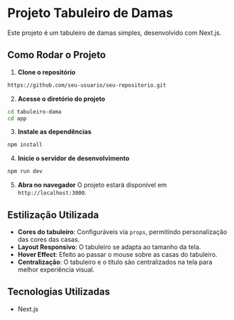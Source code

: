 # Projeto Tabuleiro de Damas

Este projeto é um tabuleiro de damas simples, desenvolvido com Next.js.

## Como Rodar o Projeto

1. **Clone o repositório**
```bash
https://github.com/seu-usuario/seu-repositorio.git
```

2. **Acesse o diretório do projeto**
```bash
cd tabuleiro-dama
cd app
```

3. **Instale as dependências**
```bash
npm install
```

4. **Inicie o servidor de desenvolvimento**
```bash
npm run dev
```

5. **Abra no navegador**
O projeto estará disponível em `http://localhost:3000`.

## Estilização Utilizada

- **Cores do tabuleiro**: Configuráveis via `props`, permitindo personalização das cores das casas.
- **Layout Responsivo**: O tabuleiro se adapta ao tamanho da tela.
- **Hover Effect**: Efeito ao passar o mouse sobre as casas do tabuleiro.
- **Centralização**: O tabuleiro e o título são centralizados na tela para melhor experiência visual.

## Tecnologias Utilizadas
- Next.js
  


